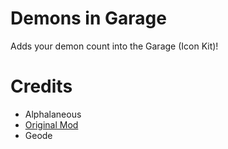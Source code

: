 # Demons in Garage

Adds your demon count into the Garage (Icon Kit)!

# Credits 

- Alphalaneous
- [Original Mod](https://github.com/Alphatism/DemonsInGarage)
- Geode
